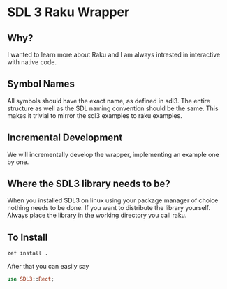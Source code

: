 # SDL 3 Raku Wrapper

## Why?

I wanted to learn more about Raku and I am always intrested in interactive with native code.

## Symbol Names

All symbols should have the exact name, as defined in sdl3. The entire structure as well as the SDL naming convention should be the same. This makes it trivial to mirror the sdl3 examples to raku examples.

## Incremental Development

We will incrementally develop the wrapper, implementing an example one by one.

## Where the SDL3 library needs to be?

When you installed SDL3 on linux using your package manager of choice nothing needs to be done. If you want to distribute the library yourself. Always place the library in the working directory you call raku.

## To Install

```
zef install .
```

After that you can easily say

```raku
use SDL3::Rect;
```
